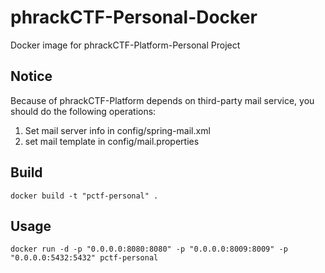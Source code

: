 # phrackCTF-Personal-Docker   
Docker image for phrackCTF-Platform-Personal Project   

## Notice   
Because of phrackCTF-Platform depends on third-party mail service, you should do the following operations:   
1. Set mail server info in config/spring-mail.xml   
2. set mail template in config/mail.properties   

## Build   
`docker build -t "pctf-personal" .`   

## Usage   
`docker run -d -p "0.0.0.0:8080:8080" -p "0.0.0.0:8009:8009" -p "0.0.0.0:5432:5432" pctf-personal`   


